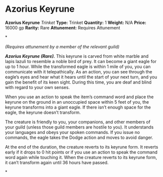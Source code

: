 # Azorius Keyrune

**Azorius Keyrune**
_Trinket_
**Type:** Trinket
**Quantity:** 1
**Weight:** N/A
**Price:** 16000 gp
**Rarity:** Rare
**Attunement:** Requires Attunement

*<div class="item-attunement"><i>(Requires attunement by a member of the relevant guild)</i><p>***Azorius Keyrune (Rare).*** This keyrune is carved from white marble and lapis lazuli to resemble a noble bird of prey. It can become a giant eagle for up to 1 hour. While the transformed eagle is within 1 mile of you, you can communicate with it telepathically. As an action, you can see through the eagle’s eyes and hear what it hears until the start of your next turn, and you gain the benefit of its keen sight. During this time, you are deaf and blind with regard to your own senses.

When you use an action to speak the item’s command word and place the keyrune on the ground in an unoccupied space within 5 feet of you, the keyrune transforms into a giant eagle. If there isn’t enough space for the eagle, the keyrune doesn’t transform.

The creature is friendly to you, your companions, and other members of your guild (unless those guild members are hostile to you). It understands your languages and obeys your spoken commands. If you issue no commands, the eagle takes the Dodge action and moves to avoid danger.

At the end of the duration, the creature reverts to its keyrune form. It reverts early if it drops to 0 hit points or if you use an action to speak the command word again while touching it. When the creature reverts to its keyrune form, it can’t transform again until 36 hours have passed.</p>*